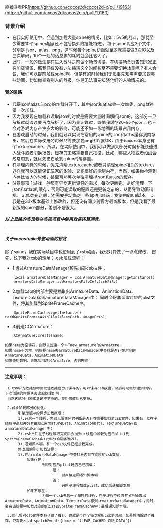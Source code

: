 直接查看PR[https://github.com/cocos2d/cocos2d-x/pull/19163](https://github.com/cocos2d/cocos2d-x/pull/19163)
### 背景介绍
- 在我实际使用中，会遇到加载大量spine的情况，比如：5v5的战斗，那就至少需要10个spine动画(还不包括额外的技能特效)，每个spine对应3个文件，分别是 json、atlas、png，这时候每个spine动画就至少就需要做3次IO以及三次解码，10个一起的话总体的耗时就会比较大了。
- 此时，一般的做法是在进入战斗之前做个场景切换，在切换场景页告知玩家正在加载资源，那我们有没有办法缩短这个时间甚至不需要切换场景呢？有人会说，我们可以提前加载spine啊，但是有的时候我们无法事先知晓需要加载哪些动画，比如你查看别人的战报，你是无法事先知晓他们的人物情况的。
#### 我的思路
- 我将json\atlas与png的加载分开了，其中json和atlas做一次加载，png单独做一次加载。
- 因为我发现在加载和读取json的时候是需要大量时间解析json的，这部分一旦解析过就没必要再次解析了，因为我计算过，哪怕我缓存30-50个json，也不会对游戏内存产生多大的影响，可能还不如一张地图的场景占用内存。
- 在游戏启动的时候，我们就可以实现把常用的spine的json和atlas缓存到内存里，然后在实际使用的时候只需要加载png图片就OK，由于texture本身也有个texturecache，所以，在实际使用中，我们可以做到大部分时候都能快速进入战斗或者切换场景，缓存的策略需要自己把控，比如，哪些人物或者动画会经常用到，就优先把它放到spine的缓存里。
- 在清理内存的时候，优先清理texturecache或者只清理spine相关的texture，这样就可以既能保证玩家的体验、又能很好的控制内存，当然，如果你检测到内存比较大的时候，甚至可以再次单独清理掉json和atlas的缓存。
- 注意事项
1.游戏一般都有异步更新资源的需求，每次更新完，最好清理一下json和atlas的缓存，否则可能读取的配置还是更新之前的，从而导致动画错乱。
2.修改完之后，还需要手动绑定一些api到lua端，我使用的lua脚本。
3.我是在3.1x版本基础上修改的，但还没有同步到官方最新版本，但是我看了最新版的spine部分，差别不是很大。
##### 以上思路的实现我在实际项目中使用效果还算满意。
---
##### 关于cocostudio骨骼动画的思路
 除了spine，我在实际项目中也使用到了csb动画，我也对其做了一点点修改。
 首先，说下我对csb的理解：
 csb加载流程：
- 1.通过ArmatureDataManager预先加载csb文件：
```
	local armatureDataManager = ccs.ArmatureDataManager:getInstance()
	armatureDataManager:addArmatureFileInfo(csbFile)
```
- 2.加载csb的内部主要是抽取出ArmatureData、AnimationData、TextureData存到armatureDataManager中；
同时会配套读取对应的plist文件，将其加载到SpriteFrameCache中。
```
	SpriteFrameCache::getInstance()->addSpriteFramesWithFile(plistPath, imagePath);
```
- 3.创建CCArmature：
```
	CCArmature:create(name)
```
	如果name为空字符，则默认创建一个叫“new_armature”的Armature；
	如果name不为空，则根据name去armatureDataManager中查找是否存在对应的ArmatureData、AnimationData；
	如果查到数据，则成功创建CCArmature，否则失败；
---
#### 注意事项：
```
 1.csb中的数据和动画纹理数据是分开保存的，可以保存csb数据，然后将动画纹理清除掉，下次创建的时候再去读取纹理即可，
 当然这部分引擎本身是不支持的，我们修改后已支持。
 
 2.异步加载部分的优化。
      引擎原版中的异步加载原理：
	  1).开启一个线程，内部无限循环的判断是否存在需要加载的csb文件，如果有，就在子线程中读取并分析抽取出ArmatureData、AnimationData、TextureData存到armatureDataManager中；
	  2).csb文件在子线程读取完成后会抛到ui线程中加载对应的plist到SpriteFrameCache中(此部分会阻塞游戏)。
	  3).通知脚本端，有一个csb文件已经加载完成。
      修改后的异步加载流程：
	  1).在armatureDataManager中查找是否存在对应的csb数据，
	      如果存在：
	             判断对应的plist是否已经加载：
	                  是：
	                      就直接返回通知脚本端
	                  否：
	                      开启子线程加载plist，成功后通知脚本端
	      如果不存在：
	             为每一个csb开启一个单独的线程，在子线程中读取并分析抽取出ArmatureData、AnimationData、TextureData存到armatureDataManager中；同时，会在该线程中加载对应的plist到SpriteFrameCache中；最后通知脚本端。
		     
 3.优化后对csb文件本身也做了缓存，也就是节约了每次解析csb的时间，如果想清除这个缓存，只需要zc.dispatchEvent({name = "CLEAR_CACHED_CSB_DATA"})
```
